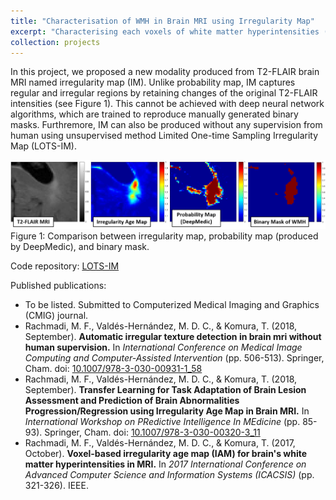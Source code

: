 ```yaml
---
title: "Characterisation of WMH in Brain MRI using Irregularity Map"
excerpt: "Characterising each voxels of white matter hyperintensities (WMH) in brain T2-FLAIR MRI based on its texture(s).<br/><img src='/images/im.png'>"
collection: projects
---
```


In this project, we proposed a new modality produced from T2-FLAIR brain MRI named irregularity map (IM). Unlike probability map, IM captures regular and irregular regions by retaining changes of the original T2-FLAIR intensities (see Figure 1). This cannot be achieved with deep neural network algorithms, which are trained to reproduce manually generated binary masks. Furthremore, IM can also be produced without any supervision from human using unsupervised method Limited One-time Sampling Irregularity Map (LOTS-IM).

![alt text](/images/im.png "Visualisation of LOTS-IM vs. others")
Figure 1: Comparison between irregularity map, probability map (produced by DeepMedic), and binary mask.

Code repository: [LOTS-IM](https://github.com/febrianrachmadi/lots-iam-gpu)

Published publications:
 - To be listed. Submitted to Computerized Medical Imaging and Graphics (CMIG) journal.
 - Rachmadi, M. F., Valdés-Hernández, M. D. C., & Komura, T. (2018, September). **Automatic irregular texture detection in brain mri without human supervision.** In _International Conference on Medical Image Computing and Computer-Assisted Intervention_ (pp. 506-513). Springer, Cham. doi: [10.1007/978-3-030-00931-1_58](10.1007/978-3-030-00931-1_58)
 - Rachmadi, M. F., Valdés-Hernández, M. D. C., & Komura, T. (2018, September). **Transfer Learning for Task Adaptation of Brain Lesion Assessment and Prediction of Brain Abnormalities Progression/Regression using Irregularity Age Map in Brain MRI.** In _International Workshop on PRedictive Intelligence In MEdicine_ (pp. 85-93). Springer, Cham. doi: [10.1007/978-3-030-00320-3_11](10.1007/978-3-030-00320-3_11)
 - Rachmadi, M. F., Valdés-Hernández, M. D. C., & Komura, T. (2017, October). **Voxel-based irregularity age map (IAM) for brain's white matter hyperintensities in MRI.** In _2017 International Conference on Advanced Computer Science and Information Systems (ICACSIS)_ (pp. 321-326). IEEE.